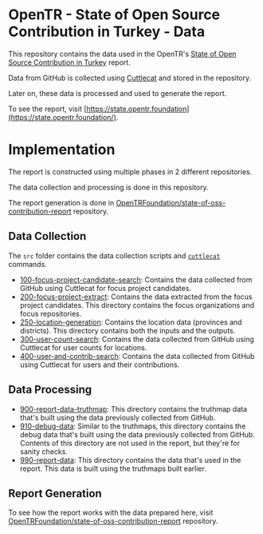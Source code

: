 # OpenTR - State of Open Source Contribution in Turkey - Data

This repository contains the data used in the OpenTR's [State of Open Source Contribution in Turkey](https://state.opentr.foundation/) report.

Data from GitHub is collected using [Cuttlecat](https://github.com/OpenTRFoundation/cuttlecat) and stored in the repository.

Later on, these data is processed and used to generate the report.

To see the report, visit [https://state.opentr.foundation](https://state.opentr.foundation/).

# Implementation

The report is constructed using multiple phases in 2 different repositories.

The data collection and processing is done in this repository.

The report generation is done in [OpenTRFoundation/state-of-oss-contribution-report](https://github.com/OpenTRFoundation/state-of-oss-contribution-report) repository.

## Data Collection

The `src` folder contains the data collection scripts and [`cuttlecat`](https://github.com/OpenTRFoundation/cuttlecat) commands.

- [100-focus-project-candidate-search](100-focus-project-candidate-search): Contains the data collected from GitHub using Cuttlecat for focus project candidates.
- [200-focus-project-extract](200-focus-project-extract): Contains the data extracted from the focus project candidates. This directory contains the focus organizations and focus repositories.
- [250-location-generation](250-location-generation): Contains the location data (provinces and districts). This directory contains both the inputs and the outputs.
- [300-user-count-search](300-user-count-search): Contains the data collected from GitHub using Cuttlecat for user counts for locations.
- [400-user-and-contrib-search](400-user-and-contrib-search): Contains the data collected from GitHub using Cuttlecat for users and their contributions.

## Data Processing

- [900-report-data-truthmap](900-report-data-truthmap): This directory contains the truthmap data that's built using the data previously collected from GitHub.
- [910-debug-data](910-debug-data): Similar to the truthmaps, this directory contains the debug data that's built using the data previously collected from GitHub. Contents of this directory are not used in the report, but they're for sanity checks.
- [990-report-data](990-report-data): This directory contains the data that's used in the report. This data is built using the truthmaps built earlier.

## Report Generation

To see how the report works with the data prepared here, visit [OpenTRFoundation/state-of-oss-contribution-report](https://github.com/OpenTRFoundation/state-of-oss-contribution-report) repository.
